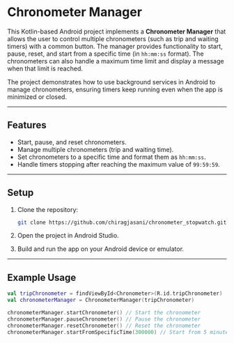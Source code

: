 # Chronometer Manager

This Kotlin-based Android project implements a **Chronometer Manager** that allows the user to control multiple chronometers (such as trip and waiting timers) with a common button. The manager provides functionality to start, pause, reset, and start from a specific time (in `hh:mm:ss` format). The chronometers can also handle a maximum time limit and display a message when that limit is reached.

The project demonstrates how to use background services in Android to manage chronometers, ensuring timers keep running even when the app is minimized or closed.

---

## Features
- Start, pause, and reset chronometers.
- Manage multiple chronometers (trip and waiting time).
- Set chronometers to a specific time and format them as `hh:mm:ss`.
- Handle timers stopping after reaching the maximum value of `99:59:59`.

---

## Setup

1. Clone the repository:
    ```bash
    git clone https://github.com/chiragjasani/chronometer_stopwatch.git
    ```

2. Open the project in Android Studio.

3. Build and run the app on your Android device or emulator.

---

## Example Usage

```kotlin
val tripChronometer = findViewById<Chronometer>(R.id.tripChronometer)
val chronometerManager = ChronometerManager(tripChronometer)

chronometerManager.startChronometer() // Start the chronometer
chronometerManager.pauseChronometer() // Pause the chronometer
chronometerManager.resetChronometer() // Reset the chronometer
chronometerManager.startFromSpecificTime(300000) // Start from 5 minutes



